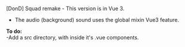 [DonD] Squad remake - This version is in Vue 3. 


- The audio (background) sound uses the global mixin Vue3 feature.


**To do:**</br>
-Add a src directory, with inside it's .vue components.

